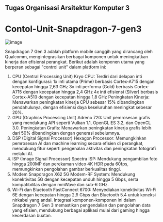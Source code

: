 ## Tugas Organisasi Arsitektur Komputer 3
# Contol-Unit-Snapdragon-7-gen3

![image](https://github.com/user-attachments/assets/5c560e66-b52b-427d-b618-112b0ab32d7b)

Snapdragon 7 Gen 3 adalah platform mobile canggih yang dirancang oleh Qualcomm, mengintegrasikan berbagai komponen untuk meningkatkan kinerja dan efisiensi perangkat. Berikut adalah komponen utama yang berperan sebagai "control unit" dalam platform ini:

1. CPU (Central Processing Unit)
Kryo CPU: Terdiri dari delapan inti dengan konfigurasi:
1x inti utama (Prime) berbasis Cortex-A715 dengan kecepatan hingga 2,63 GHz
3x inti performa (Gold) berbasis Cortex-A715 dengan kecepatan hingga 2,4 GHz
4x inti efisiensi (Silver) berbasis Cortex-A510 dengan kecepatan hingga 1,8 GHz
Peningkatan Kinerja: Menawarkan peningkatan kinerja CPU sebesar 15% dibandingkan pendahulunya, dengan efisiensi daya keseluruhan meningkat sebesar 20%. 
2. GPU (Graphics Processing Unit)
Adreno 720: Unit pemrosesan grafis yang mendukung API seperti Vulkan 1.1, OpenGL ES 3.2, dan OpenCL 3.0.
Peningkatan Grafis: Menawarkan peningkatan kinerja grafis lebih dari 50% dibandingkan dengan generasi sebelumnya.
3. DSP (Digital Signal Processor)
Hexagon Processor: Memungkinkan pemrosesan AI dan machine learning secara efisien di perangkat, mendukung fitur seperti pengenalan aktivitas dan peningkatan fotografi melalui AI.
4. ISP (Image Signal Processor)
Spectra ISP: Mendukung pengambilan foto hingga 200MP dan perekaman video 4K HDR pada 60fps, memungkinkan pengolahan gambar berkualitas tinggi.
5. Modem
Snapdragon X62 5G Modem-RF System: Mendukung konektivitas 5G dengan kecepatan unduh hingga 5 Gbps, serta kompatibilitas dengan mmWave dan sub-6 GHz.
6. Wi-Fi dan Bluetooth
FastConnect 6700: Menyediakan konektivitas Wi-Fi 6E dengan kecepatan hingga 2,9 Gbps dan Bluetooth 5.4 untuk koneksi nirkabel yang andal.
Integrasi komponen-komponen ini dalam Snapdragon 7 Gen 3 memastikan pengendalian dan pengolahan data yang efisien, mendukung berbagai aplikasi mulai dari gaming hingga kecerdasan buatan.
